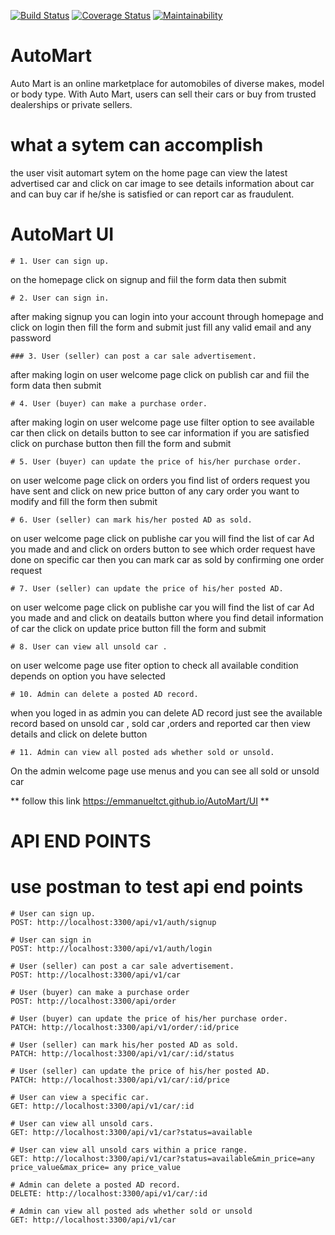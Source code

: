 [![Build Status](https://travis-ci.org/emmanueltct/AutoMart.svg?branch=develop)](https://travis-ci.org/emmanueltct/AutoMart)   [![Coverage Status](https://coveralls.io/repos/github/emmanueltct/AutoMart/badge.svg?branch=develop)](https://coveralls.io/github/emmanueltct/AutoMart?branch=develop)  [![Maintainability](https://api.codeclimate.com/v1/badges/9e4542a98921206d571f/maintainability)](https://codeclimate.com/github/emmanueltct/AutoMart/maintainability)

# AutoMart
Auto Mart is an online marketplace for automobiles of diverse makes, model or body type. With
Auto Mart, users can sell their cars or buy from trusted dealerships or private sellers.

# what a sytem can accomplish
the user visit automart sytem on the home page can view the latest advertised car and click on car image to see details information about car and can buy car if he/she is satisfied or can report car as fraudulent.
# AutoMart UI
	# 1. User can sign up.
	
on the homepage click on signup  and fiil the form data then submit
	
	# 2. User can sign in.
after making signup you can login into your account through homepage and click on login then fill the form and submit just fill any valid email and any password

	### 3. User (seller) can post a car sale advertisement.
after making login on user welcome page  click on publish car and fiil the form data then submit

	# 4. User (buyer) can make a purchase order.
after making login on user welcome page use filter option to see available car then click on details button to see car information if you are satisfied click on purchase button then fill the form and submit  

	# 5. User (buyer) can update the price of his/her purchase order.
on user welcome page click on orders you find list of orders request you have sent and click on new price button of any cary order you want to modify and fill the form then submit 

	# 6. User (seller) can mark his/her posted AD as sold.
on user welcome page click on publishe car you will find the list of car Ad you made and and click on orders button to see which order request have done on specific car then you can mark car as sold by confirming one order request

	# 7. User (seller) can update the price of his/her posted AD.
on user welcome page click on publishe car you will find the list of car Ad you made and and click on deatails button where you find detail information of car the click on update price button fill the form and submit

	# 8. User can view all unsold car .
on user welcome page use fiter option to check all available condition depends on option you have selected


	# 10. Admin can delete a posted AD record.	
when you loged in as admin you can delete AD record just see the available record based on unsold car , sold car ,orders and reported car then view details and click on delete button

	# 11. Admin can view all posted ads whether sold or unsold.
On the admin welcome  page use menus and you can see all sold or unsold car

** follow this link  https://emmanueltct.github.io/AutoMart/UI **

# API END POINTS

# use postman to test api end points

	# User can sign up.
	POST: http://localhost:3300/api/v1/auth/signup

	# User can sign in
	POST: http://localhost:3300/api/v1/auth/login

	# User (seller) can post a car sale advertisement.
	POST: http://localhost:3300/api/v1/car

	# User (buyer) can make a purchase order
	POST: http://localhost:3300/api/order
	
	# User (buyer) can update the price of his/her purchase order.
	PATCH: http://localhost:3300/api/v1/order/:id/price

	# User (seller) can mark his/her posted AD as sold.
	PATCH: http://localhost:3300/api/v1/car/:id/status

	# User (seller) can update the price of his/her posted AD.
	PATCH: http://localhost:3300/api/v1/car/:id/price

	# User can view a specific car.
	GET: http://localhost:3300/api/v1/car/:id

	# User can view all unsold cars.
	GET: http://localhost:3300/api/v1/car?status=available
	
	# User can view all unsold cars within a price range.
	GET: http://localhost:3300/api/v1/car?status=available&min_price=any price_value&max_price= any price_value
	
	# Admin can delete a posted AD record.
	DELETE: http://localhost:3300/api/v1/car/:id

	# Admin can view all posted ads whether sold or unsold
	GET: http://localhost:3300/api/v1/car

